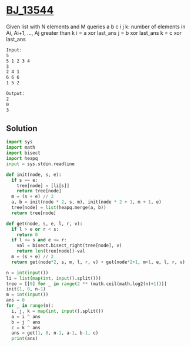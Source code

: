 # [BJ_13544](https://acmicpc.net/problem/13544)

Given list with N elements and M queries a b c
i j k: number of elements in Ai, Ai+1, ..., Aj greater than k
  i = a xor last_ans
  j = b xor last_ans
  k = c xor last_ans

```txt
Input:
5
5 1 2 3 4
3
2 4 1
6 6 6
1 5 2

Output:
2
0
3
```

## Solution

```py
import sys
import math
import bisect
import heapq
input = sys.stdin.readline

def init(node, s, e):
  if s == e:
    tree[node] = [li[s]]
    return tree[node]
  m = (s + e) // 2
  a, b = init(node * 2, s, m), init(node * 2 + 1, m + 1, e)
  tree[node] = list(heapq.merge(a, b))
  return tree[node]

def get(node, s, e, l, r, v):
  if l > e or r < s:
    return 0
  if l <= s and e <= r:
    val = bisect.bisect_right(tree[node], v)
    return len(tree[node])-val
  m = (s + e) // 2
  return get(node*2, s, m, l, r, v) + get(node*2+1, m+1, e, l, r, v)

n = int(input())
li = list(map(int, input().split()))
tree = [[0] for _ in range(2 ** (math.ceil(math.log2(n)+1)))]
init(1, 0, n-1)
m = int(input())
ans = 0
for _ in range(m):
  i, j, k = map(int, input().split())
  a = i ^ ans
  b = j ^ ans
  c = k ^ ans
  ans = get(1, 0, n-1, a-1, b-1, c)
  print(ans)
```
